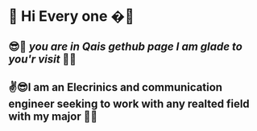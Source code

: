# 🙌 Hi Every one �🤳 # 
## 😎👀 _you are in Qais gethub page I am glade to you'r visit_ 🐱‍💻 ##
## ✌😎I am an Elecrinics and communication engineer seeking to work with any realted field with my major 🐱‍🚀
###
